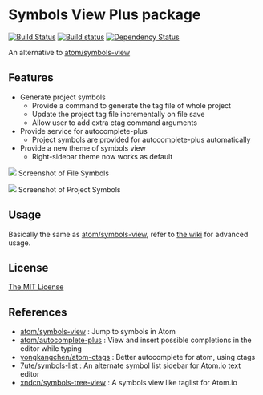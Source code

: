 # Symbols View Plus package

[![Build Status](https://travis-ci.org/aidistan/atom-symbols-view-plus.svg?branch=master)](https://travis-ci.org/aidistan/atom-symbols-view-plus)
[![Build status](https://ci.appveyor.com/api/projects/status/xwvan82oo42t6qmu?svg=true)](https://ci.appveyor.com/project/aidistan/atom-symbols-view-plus)
[![Dependency Status](https://gemnasium.com/badges/github.com/aidistan/atom-symbols-view-plus.svg)](https://gemnasium.com/github.com/aidistan/atom-symbols-view-plus)

An alternative to [atom/symbols-view](https://atom.io/packages/symbols-view)

## Features

- Generate project symbols
  - Provide a command to generate the tag file of whole project
  - Update the project tag file incrementally on file save
  - Allow user to add extra ctag command arguments
- Provide service for autocomplete-plus
  - Project symbols are provided for autocomplete-plus automatically
- Provide a new theme of symbols view
  - Right-sidebar theme now works as default

![](https://raw.githubusercontent.com/aidistan/atom-symbols-view-plus/master/screenshots/file-symbols.png)
Screenshot of File Symbols

![](https://raw.githubusercontent.com/aidistan/atom-symbols-view-plus/master/screenshots/project-symbols.png)
Screenshot of Project Symbols

## Usage

Basically the same as [atom/symbols-view](https://atom.io/packages/symbols-view), refer to [the wiki](https://github.com/aidistan/atom-symbols-view-plus/wiki) for advanced usage.

## License

[The MIT License](https://github.com/aidistan/atom-symbols-view-plus/blob/master/LICENSE.md)

## References

- [atom/symbols-view](https://github.com/atom/symbols-view) : Jump to symbols in Atom
- [atom/autocomplete-plus](https://github.com/atom/autocomplete-plus) : View and insert possible completions in the editor while typing
- [yongkangchen/atom-ctags](https://github.com/yongkangchen/atom-ctags) : Better autocomplete for atom, using ctags
- [7ute/symbols-list](https://github.com/7ute/symbols-list) : An alternate symbol list sidebar for Atom.io text editor
- [xndcn/symbols-tree-view](https://github.com/xndcn/symbols-tree-view) : A symbols view like taglist for Atom.io
